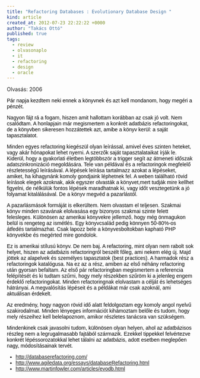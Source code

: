 ```yaml
---
title: "Refactoring Databases : Evolutionary Database Design "
kind: article
created_at: 2012-07-23 22:22:22 +0000
author: "Takács Ottó"
published: true
tags: 
  - review
  - olvasonaplo
  - it
  - refactoring
  - design
  - oracle
---
```

<p>Olvasás: 2006</p><p mce_style="margin-bottom: 0cm;" style="color: rgb(0, 0, 0); font-family: Verdana, Arial, Helvetica, sans-serif; line-height: normal; margin-bottom: 0cm; "><img src="http://images.amazon.com/images/P/0321293533.01.MZZZZZZZ.jpg" mce_src="http://images.amazon.com/images/P/0321293533.01.MZZZZZZZ.jpg" alt="" align="right" style="border-width: 0px; ">Pár napja kezdtem neki ennek a könyvnek és azt kell mondanom, hogy megéri a pénzét.</p><p mce_style="margin-bottom: 0cm;" style="color: rgb(0, 0, 0); font-family: Verdana, Arial, Helvetica, sans-serif; line-height: normal; margin-bottom: 0cm; ">Nagyon fájt rá a fogam, hiszen amit hallottam korábban az csak jó volt. Nem csalódtam. A honlapjain már megismertem a konkrét adatbázis refactoringokat, de a könyvben sikeresen hozzátettek azt, amibe a könyv kerül: a saját tapasztalatot.</p><p mce_style="margin-bottom: 0cm;" style="color: rgb(0, 0, 0); font-family: Verdana, Arial, Helvetica, sans-serif; line-height: normal; margin-bottom: 0cm; ">Minden egyes refactoring kiegészül olyan leírással, amivel éves szinten heteket, vagy akár hónapokat lehet nyerni. A szerzők saját tapasztalataikat írják le. Kiderül, hogy a gyakorlati életben legtöbbször a trigger segít az átmeneti időszak adatszinkronizáció megoldására. Tele van példával és a refactoringok megfelelő részletességű leírásával. A lépések leírása tartalmazz azokat a lépéseket, amiket, ha kihagynánk komoly gondjaink léphetnek fel. A weben található rövid leírások elegek azoknak, akik egyszer olvasták a könyvet,mert tudják mire kellhet figyelni, de nélkülük fontos lépések maradhatnak ki, vagy időt vesztegetünk a jó folyamat kitalálásával. De a könyv megvéd a pazarlástól.</p><p mce_style="margin-bottom: 0cm;" style="color: rgb(0, 0, 0); font-family: Verdana, Arial, Helvetica, sans-serif; line-height: normal; margin-bottom: 0cm; ">A pazarlásmások formáját is elkerültem. Nem olvastam el teljesen. Szakmai könyv minden szavának elolvasása egy bizonyos szakmai szinte felett felesleges. Különösen az amerikai könyvekre jellemző, hogy még önmagukon belül is rengeteg az ismétlés. Egy könyvcsalád pedig könnyen 50-80%-os átfedés tartalmazhat. Csak lapozz bele a könyvesboltokban kapható PHP könyvekbe és megérted mire gondolok.</p><p mce_style="margin-bottom: 0cm;" style="color: rgb(0, 0, 0); font-family: Verdana, Arial, Helvetica, sans-serif; line-height: normal; margin-bottom: 0cm; ">Ez is amerikai stílusú könyv. De nem baj. A refactoring, mint olyan nem rabolt sok helyet, hiszen az adatbázis refactoringról beszélt főleg, ami nekem elég új. Majd jöttek az alapelvek és személyes tapasztatok (best&nbsp;practices). A harmadok rész a refactoringok katalógusa. Na ez az a rész, amiben az első néhány refactoring után gyorsan befaltam. Az első pár refactoringban megismertem a referencia felépítését és ki tudtam szűrni, hogy mely részekben szűröm ki a jelenleg engem érdeklő refactoringokat. Minden refactoringnak elolvastam a célját és lehetséges hátrányai. A megvalósítás lépéseit és a példákat már csak azoknál, ami aktuálisan érdekelt.</p><p mce_style="margin-bottom: 0cm;" style="color: rgb(0, 0, 0); font-family: Verdana, Arial, Helvetica, sans-serif; line-height: normal; margin-bottom: 0cm; ">Az eredmény, hogy nagyon rövid idő alatt feldolgoztam egy komoly angol nyelvű szakirodalmat. Minden lényeges információt kihámoztam belőle és tudom, hogy mely részeihez kell belelapoznom, amikor részletes tanácsra van szükségem.</p><p mce_style="margin-bottom: 0cm;" style="color: rgb(0, 0, 0); font-family: Verdana, Arial, Helvetica, sans-serif; line-height: normal; margin-bottom: 0cm; ">Mindenkinek csak javasolni tudom, különösen olyan helyen, ahol az adatbázisos részleg nem a legrugalmasabb fajtából származik. Ezekkel tippekkel felvértezve konkrét lépéssorozatokkal lehet tálalni az adatbázis, adott esetben meglepően nagy, módosításainak tervét.</p><ul style="color: rgb(0, 0, 0); font-family: Verdana, Arial, Helvetica, sans-serif; line-height: normal; "><li><a href="http://databaserefactoring.com/" mce_href="http://databaserefactoring.com/">http://databaserefactoring.com/</a></li><li><a href="http://www.agiledata.org/essays/databaseRefactoring.html" mce_href="http://www.agiledata.org/essays/databaseRefactoring.html">http://www.agiledata.org/essays/databaseRefactoring.html</a></li>
<li><a href="http://www.martinfowler.com/articles/evodb.html" mce_href="http://www.martinfowler.com/articles/evodb.html">http://www.martinfowler.com/articles/evodb.html</a></li></ul>

<div class='old-comments'></div>